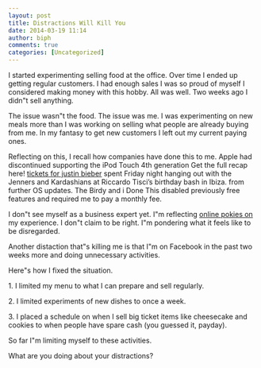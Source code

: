 ```yaml
---
layout: post
title: Distractions Will Kill You
date: 2014-03-19 11:14
author: biph
comments: true
categories: [Uncategorized]
---
```

<p>I started experimenting selling food at the office. Over time I ended up getting regular customers. I had enough sales I was so proud of myself I considered making money with this hobby. All was well. Two weeks ago I didn"t sell anything.</p>
<p>The issue wasn"t the food. The issue was me. I was experimenting on new meals more than I was working on selling what people are already buying from me. In my fantasy to get new customers I left out my current paying ones.</p>
<p>Reflecting on this, I recall how companies have done this to me. Apple had discontinued supporting the iPod Touch 4th generation Get the full recap here! <a href="http://justin-bieber-news.info/tickets/justin-bieber-tickets">tickets for justin bieber</a>  spent Friday night hanging out with the Jenners and Kardashians at Riccardo Tisci’s birthday bash in Ibiza. from further OS updates. The Birdy and i Done This disabled previously free features and required me to pay a monthly fee.</p>
<p>I don"t see myself as a business expert yet. I"m reflecting <a href="http://www.victoryag.org/">online pokies on</a> my experience. I don"t claim to be right. I"m pondering what it feels like to be disregarded.</p>
<p>Another distaction that"s killing me is that I"m on Facebook in the past two weeks more and doing unnecessary activities.</p>
<p>Here"s how I fixed the situation.</p>
<p>1. I limited my menu to what I can prepare and sell regularly.</p>
<p>2. I limited experiments of new dishes to once a week.</p>
<p>3. I placed a schedule on when I sell big ticket items like cheesecake and cookies to when people have spare cash (you guessed it, payday).</p>
<p>So far I"m limiting myself to these activities.</p>
<p>What are you doing about your distractions?</p>

